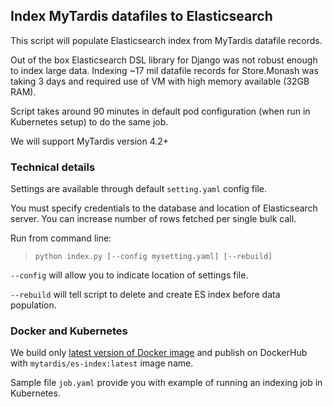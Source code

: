 ## Index MyTardis datafiles to Elasticsearch

This script will populate Elasticsearch index from MyTardis datafile records.

Out of the box Elasticsearch DSL library for Django was not robust enough to index large data. Indexing ~17 mil datafile records for Store.Monash was taking 3 days and required use of VM with high memory available (32GB RAM).

Script takes around 90 minutes in default pod configuration (when run in Kubernetes setup) to do the same job.

We will support MyTardis version 4.2+

### Technical details

Settings are available through default `setting.yaml` config file.

You must specify credentials to the database and location of Elasticsearch server. You can increase number of rows fetched per single bulk call.

Run from command line:

> `python index.py [--config mysetting.yaml] [--rebuild]`

`--config` will allow you to indicate location of settings file.

`--rebuild` will tell script to delete and create ES index before data population.

### Docker and Kubernetes

We build only [latest version of Docker image](https://hub.docker.com/repository/docker/mytardis/es-index) and publish on DockerHub with `mytardis/es-index:latest` image name.

Sample file `job.yaml` provide you with example of running an indexing job in Kubernetes.